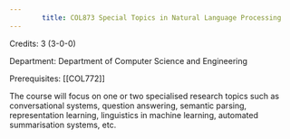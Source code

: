 ```yaml
---
        title: COL873 Special Topics in Natural Language Processing
---
```

Credits: 3 (3-0-0)

Department: Department of Computer Science and Engineering

Prerequisites: [[COL772]]

The course will focus on one or two specialised research topics such as conversational systems, question answering, semantic parsing, representation learning, linguistics in machine learning, automated summarisation systems, etc.